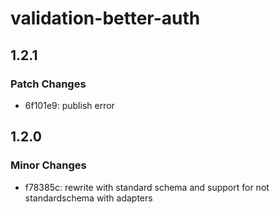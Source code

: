 # validation-better-auth

## 1.2.1

### Patch Changes

- 6f101e9: publish error

## 1.2.0

### Minor Changes

- f78385c: rewrite with standard schema and support for not standardschema with adapters
